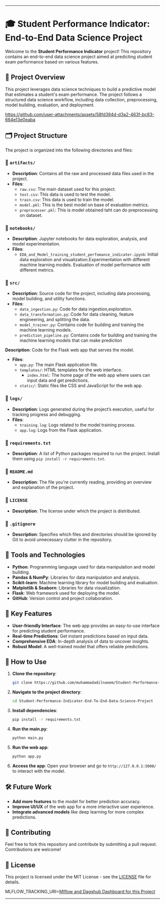 
---

# 🎓 Student Performance Indicator: End-to-End Data Science Project

Welcome to the **Student Performance Indicator** project! This repository contains an end-to-end data science project aimed at predicting student exam performance based on various features.

## 🚀 Project Overview

This project leverages data science techniques to build a predictive model that estimates a student's exam performance. The project follows a structured data science workflow, including data collection, preprocessing, model building, evaluation, and deployment.

https://github.com/user-attachments/assets/58fd394d-d3a2-463f-bc83-664e13e0eaba

## 🗂️ Project Structure

The project is organized into the following directories and files:

### 📁 `artifacts/`
- **Description**: Contains all the raw and processed data files used in the project.
- **Files**:
  - `raw.csv`: The main dataset used for this project.
  - `test.csv`: This data is used to test the model.
  - `train.csv`: This data is used to train the model.
  - `model.pkl`: This is the best model on base of evaluation metrics.
  - `preprocesser.pkl`: This is model obtained taht can do preprocessing on dataset.

### 📁 `notebooks/`
- **Description**: Jupyter notebooks for data exploration, analysis, and model experimentation.
- **Files**:
  - `EDA_and_Model_training_student_perfomance_indicater.ipynb`: Initial data exploration and visualization.Experimentation with different machine learning models. Evaluation of model performance with different metrics.

### 📁 `src/`
- **Description**: Source code for the project, including data processing, model building, and utility functions.
- **Files**:
  - `data_ingestion.py`: Code for data ingestion,exploration.
  - `data_transformation.py`: Code for data cleaning, feature engineering, and splitting the data.
  - `model_trainer.py`: Contains code for building and training the machine learning models.
  - `prediction_pipeline.py`: Contains code for building and training the machine learning models that can make prediction


**Description**: Code for the Flask web app that serves the model.
- **Files**:
  - `app.py`: The main Flask application file.
  - `templates/`: HTML templates for the web interface.
    - `index.html`: The home page of the web app where users can input data and get predictions.
  - `static/`: Static files like CSS and JavaScript for the web app.


### 📁 `logs/`
- **Description**: Logs generated during the project’s execution, useful for tracking progress and debugging.
- **Files**:
  - `training.log`: Logs related to the model training process.
  - `app.log`: Logs from the Flask application.


### 📄 `requirements.txt`
- **Description**: A list of Python packages required to run the project. Install them using `pip install -r requirements.txt`.

### 📄 `README.md`
- **Description**: The file you're currently reading, providing an overview and explanation of the project.

### 📄 `LICENSE`
- **Description**: The license under which the project is distributed.

### 📄 `.gitignore`
- **Description**: Specifies which files and directories should be ignored by Git to avoid unnecessary clutter in the repository.

## 🔧 Tools and Technologies

- **Python**: Programming language used for data manipulation and model building.
- **Pandas & NumPy**: Libraries for data manipulation and analysis.
- **Scikit-learn**: Machine learning library for model building and evaluation.
- **Matplotlib & Seaborn**: Libraries for data visualization.
- **Flask**: Web framework used for deploying the model.
- **GitHub**: Version control and project collaboration.

## 🎯 Key Features

- **User-friendly Interface**: The web app provides an easy-to-use interface for predicting student performance.
- **Real-time Predictions**: Get instant predictions based on input data.
- **Comprehensive EDA**: In-depth analysis of data to uncover insights.
- **Robust Model**: A well-trained model that offers reliable predictions.

## 📜 How to Use

1. **Clone the repository**:
   ```bash
   git clone https://github.com/muhammadadilnaeem/Student-Performance-Indicater-End-To-End-Data-Science-Project.git
   ```

2. **Navigate to the project directory**:
   ```bash
   cd Student-Performance-Indicater-End-To-End-Data-Science-Project
   ```

3. **Install dependencies**:
   ```bash
   pip install -r requirements.txt
   ```
   
5. **Run the main.py**:
   ```bash
   python main.py
   ```

6. **Run the web app**:
   ```bash
   python app.py
   ```

7. **Access the app**:
   Open your browser and go to `http://127.0.0.1:5000/` to interact with the model.

## 🛠️ Future Work

- **Add more features** to the model for better prediction accuracy.
- **Improve UI/UX** of the web app for a more interactive user experience.
- **Integrate advanced models** like deep learning for more complex predictions.

## 🙌 Contributing

Feel free to fork this repository and contribute by submitting a pull request. Contributions are welcome!

## 📄 License

This project is licensed under the MIT License - see the [LICENSE](https://github.com/muhammadadilnaeem/Student-Performance-Indicater-End-To-End-Data-Science-Project/blob/main/LICENSE) file for details.


MLFLOW_TRACKING_URI=[Mlflow and Dagshub Dashboard for this Project](https://dagshub.com/muhammadadilnaeem/Student-Performance-Indicater-End-To-End-Data-Science-Project.mlflow/#/experiments/0/runs/5a6a57d513a94584ae7761d7b4c4685b)

---
